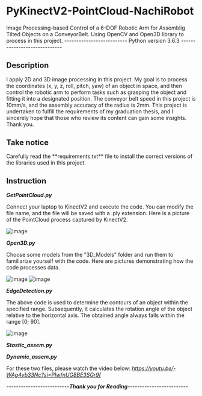 # PyKinectV2-PointCloud-NachiRobot
Image Processing-based Control of a 6-DOF Robotic Arm for Assemblig Tilted Objects on a ConveyorBelt. Using OpenCV and Open3D library to process in this project.
-------------------------- Python version 3.6.3 -----------------------------
<h2 style="font-size: 20px;">Description</h2>
I apply 2D and 3D image processing in this project. My goal is to process the coordinates (x, y, z, roll, pitch, yaw) of an object in space, and then control the robotic arm to perform tasks such as grasping the object and fitting it into a designated position. The conveyor belt speed in this project is 10mm/s, and the assembly accuracy of the radius is 2mm. This project is undertaken to fulfill the requirements of my graduation thesis, and I sincerely hope that those who review its content can gain some insights. Thank you.
<h2 style="font-size: 20px;">Take notice</h2>
Carefully read the **requirements.txt** file to install the correct versions of the libraries used in this project.
<h2 style="font-size: 20px;">Instruction</h2>

*_**GetPointCloud.py**_*

Connect your laptop to KinectV2 and execute the code. You can modify the file name, and the file will be saved with a .ply extension. Here is a picture of the PointCloud process captured by KinectV2.

![image](https://github.com/dongtamlx18/PyKinectV2-PointCloud-NachiRobot/assets/44941558/75b1515a-aedf-444e-b09a-4a3ac52f5c42)

*_**Open3D.py**_*

Choose some models from the "3D_Models" folder and run them to familiarize yourself with the code. Here are pictures demonstrating how the code processes data.

![image](https://github.com/dongtamlx18/PyKinectV2-PointCloud-NachiRobot/assets/44941558/f14d25a6-a50b-4bf8-9356-7a5e4be94ae6)
![image](https://github.com/dongtamlx18/PyKinectV2-PointCloud-NachiRobot/assets/44941558/4e0ebd0e-2e7f-4fc5-ad52-9e8de25e52fa)

*_**EdgeDetection.py**_*


The above code is used to determine the contours of an object within the specified range. Subsequently, it calculates the rotation angle of the object relative to the horizontal axis. The obtained angle always falls within the range [0; 90].

![image](https://github.com/dongtamlx18/PyKinectV2-PointCloud-NachiRobot/assets/44941558/1e942306-db1b-45ea-a7e2-5f4b522fa36e)

*_**Stastic_assem.py**_*

*_**Dynamic_assem.py**_*

For these two files, please watch the video below: _https://youtu.be/-WAg4vb33Nc?si=PIwfnUG8BE3SGr9f_

--------------------------_**Thank you for Reading**_-------------------------
